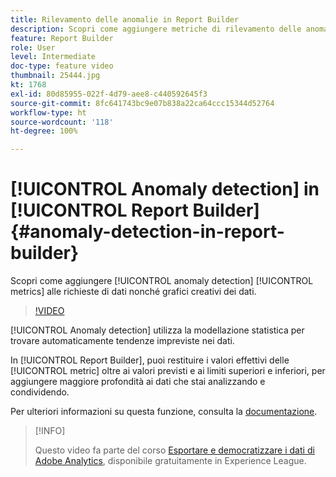 ```yaml
---
title: Rilevamento delle anomalie in Report Builder
description: Scopri come aggiungere metriche di rilevamento delle anomalie alle richieste di dati nonché grafici creativi dei dati.
feature: Report Builder
role: User
level: Intermediate
doc-type: feature video
thumbnail: 25444.jpg
kt: 1768
exl-id: 80d85955-022f-4d79-aee8-c440592645f3
source-git-commit: 8fc641743bc9e07b838a22ca64ccc15344d52764
workflow-type: ht
source-wordcount: '118'
ht-degree: 100%

---
```


# [!UICONTROL Anomaly detection] in [!UICONTROL Report Builder] {#anomaly-detection-in-report-builder}

Scopri come aggiungere [!UICONTROL anomaly detection] [!UICONTROL metrics] alle richieste di dati nonché grafici creativi dei dati.

>[!VIDEO](https://video.tv.adobe.com/v/23543/?quality=12&learn=on)

[!UICONTROL Anomaly detection] utilizza la modellazione statistica per trovare automaticamente tendenze impreviste nei dati.

In [!UICONTROL Report Builder], puoi restituire i valori effettivi delle [!UICONTROL metric] oltre ai valori previsti e ai limiti superiori e inferiori, per aggiungere maggiore profondità ai dati che stai analizzando e condividendo.

Per ulteriori informazioni su questa funzione, consulta la [documentazione](https://experienceleague.adobe.com/docs/analytics/analyze/analysis-workspace/virtual-analyst/anomaly-detection/statistics-anomaly-detection.html?lang=it).

>[!INFO]
>
> Questo video fa parte del corso [Esportare e democratizzare i dati di Adobe Analytics](https://experienceleague.adobe.com/?recommended=Analytics-A-1-2022.1.administration&amp;lang=it ), disponibile gratuitamente in Experience League.